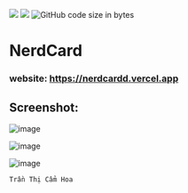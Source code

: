 <img src="https://img.shields.io/github/stars/anhduy1202/Youtube"/> <img src="https://img.shields.io/github/issues/anhduy1202/Youtube"/> ![GitHub code size in bytes](https://img.shields.io/github/languages/code-size/anhduy1202/Youtube) 
# NerdCard
### website: https://nerdcardd.vercel.app
## Screenshot:
![image](https://user-images.githubusercontent.com/58461444/179347756-ad112737-1c12-4e99-90b7-bb3911b7b9a7.png)

![image](https://user-images.githubusercontent.com/58461444/179347766-7af45250-b30c-4a04-8a36-25d09a82efcc.png)

![image](https://user-images.githubusercontent.com/58461444/179347782-1520cb77-92c2-4f71-8725-b20de437ada0.png)

```
Trần Thị Cẩm Hoa
``` 
